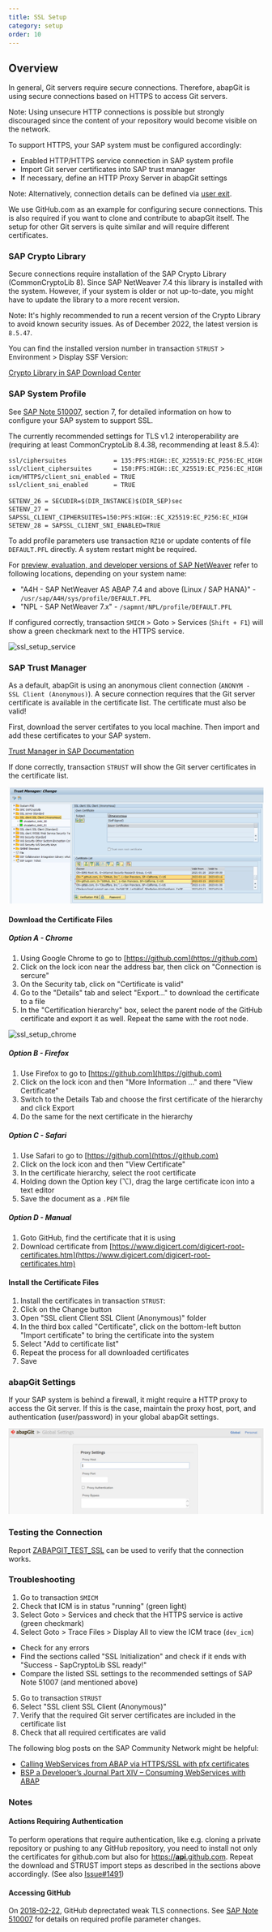 ```yaml
---
title: SSL Setup
category: setup
order: 10
---
```


## Overview

In general, Git servers require secure connections. Therefore, abapGit is using secure connections based on HTTPS to access Git servers. 

Note: Using unsecure HTTP connections is possible but strongly discouraged since the content of your repository would become visible on the network.

To support HTTPS, your SAP system must be configured accordingly:
- Enabled HTTP/HTTPS service connection in SAP system profile
- Import Git server certificates into SAP trust manager
- If necessary, define an HTTP Proxy Server in abapGit settings

Note: Alternatively, connection details can be defined via [user exit](ref-exits.html#exits).

We use GitHub.com as an example for configuring secure connections. This is also required if you want to clone and contribute to abapGit itself. The setup for other Git servers is quite similar and will require different certificates. 

### SAP Crypto Library

Secure connections require installation of the SAP Crypto Library (CommonCryptoLib 8). Since SAP NetWeaver 7.4 this library is installed with the system. However, if your system is older or not up-to-date, you might have to update the library to a more recent version. 

Note: It's highly recommended to run a recent version of the Crypto Library to avoid known security issues. As of December 2022, the latest version is `8.5.47`.

You can find the installed version number in transaction `STRUST` > Environment > Display SSF Version:

[Crypto Library in SAP Download Center](https://launchpad.support.sap.com/#/softwarecenter/template/products/%20_APP=00200682500000001943&_EVENT=DISPHIER&HEADER=Y&FUNCTIONBAR=N&EVENT=TREE&NE=NAVIGATE&ENR=01200615320100002625&V=MAINT&TA=ACTUAL&PAGE=SEARCH/SAPCRYPTOLIB)

### SAP System Profile

See [SAP Note 510007](https://launchpad.support.sap.com/#/notes/510007), section 7, for detailed information on how to configure your SAP system to support SSL.

The currently recommended settings for TLS v1.2 interoperability are (requiring at least CommonCryptoLib 8.4.38, recommending at least 8.5.4):

```
ssl/ciphersuites             = 135:PFS:HIGH::EC_X25519:EC_P256:EC_HIGH
ssl/client_ciphersuites      = 150:PFS:HIGH::EC_X25519:EC_P256:EC_HIGH
icm/HTTPS/client_sni_enabled = TRUE
ssl/client_sni_enabled       = TRUE

SETENV_26 = SECUDIR=$(DIR_INSTANCE)$(DIR_SEP)sec
SETENV_27 = SAPSSL_CLIENT_CIPHERSUITES=150:PFS:HIGH::EC_X25519:EC_P256:EC_HIGH
SETENV_28 = SAPSSL_CLIENT_SNI_ENABLED=TRUE 
```

To add profile parameters use transaction `RZ10` or update contents of file `DEFAULT.PFL` directly. A system restart might be required.

For [preview, evaluation, and developer versions of SAP NetWeaver](https://go.support.sap.com/minisap/#/minisap) refer to following locations, depending on your system name:

- "A4H - SAP NetWeaver AS ABAP 7.4 and above (Linux / SAP HANA)" - `/usr/sap/A4H/sys/profile/DEFAULT.PFL`
- "NPL - SAP NetWeaver 7.x" - `/sapmnt/NPL/profile/DEFAULT.PFL`

If configured correctly, transaction `SMICM` > Goto > Services (`Shift + F1`) will show a green checkmark next to the HTTPS service.

![ssl_setup_service](img/ssl_setup_service.png)

### SAP Trust Manager

As a default, abapGit is using an anonymous client connection (`ANONYM - SSL Client (Anonymous)`). A secure connection requires that the Git server certificate is available in the certificate list. The certificate must also be valid!

First, download the server certifates to you local machine. Then import and add these certificates to your SAP system.

[Trust Manager in SAP Documentation](https://help.sap.com/docs/SAP_NETWEAVER_750/280f016edb8049e998237fcbd80558e7/4c5bdb17f85640f1e10000000a42189c.html)

If done correctly, transaction `STRUST` will show the Git server certificates in the certificate list.

![ssl_setup_trust](img/ssl_setup_trust.png)

#### Download the Certificate Files

##### Option A - Chrome 

1. Using Google Chrome to go to [https://github.com](https://github.com)
2. Click on the lock icon near the address bar, then click on "Connection is sercure"
3. On the Security tab, click on "Certificate is valid"
4. Go to the "Details" tab and select "Export..." to download the certificate to a file
5. In the "Certification hierarchy" box, select the parent node of the GitHub certificate and export it as well. Repeat the same with the root node.

![ssl_setup_chrome](img/ssl_setup_chrome.gif)

##### Option B - Firefox 

1. Use Firefox to go to [https://github.com](https://github.com)
2. Click on the lock icon and then "More Information ..." and there "View Certificate"
3. Switch to the Details Tab and choose the first certificate of the hierarchy and click Export
4. Do the same for the next certificate in the hierarchy

##### Option C - Safari

1. Use Safari to go to [https://github.com](https://github.com)
2. Click on the lock icon and then "View Certificate"
3. In the certificate hierarchy, select the root certificate
4. Holding down the Option key (⌥), drag the large certificate icon into a text editor
5. Save the document as a `.PEM` file 

##### Option D - Manual 

1. Goto GitHub, find the certificate that it is using
2. Download certificate from [https://www.digicert.com/digicert-root-certificates.htm](https://www.digicert.com/digicert-root-certificates.htm)

#### Install the Certificate Files

1. Install the certificates in transaction `STRUST`:
2. Click on the Change button
3. Open "SSL client Client SSL Client (Anonymous)" folder
4. In the third box called "Certificate", click on the bottom-left button "Import certificate" to bring the certificate into the system
5. Select "Add to certificate list"
6. Repeat the process for all downloaded certificates
7. Save

### abapGit Settings

If your SAP system is behind a firewall, it might require a HTTP proxy to access the Git server. If this is the case, maintain the proxy host, port, and authentication (user/password) in your global abapGit settings.

![ssl_setup_proxy](img/ssl_setup_proxy.png)

### Testing the Connection

Report [ZABAPGIT_TEST_SSL](other-test-ssl.html) can be used to verify that the connection works.

### Troubleshooting

1. Go to transaction `SMICM`
2. Check that ICM is in status "running" (green light)
3. Select Goto > Services and check that the HTTPS service is active (green checkmark)
4. Select Goto > Trace Files > Display All to view the ICM trace (`dev_icm`)
- Check for any errors
- Find the sections called "SSL Initialization" and check if it ends with "Success - SapCryptoLib SSL ready!"
- Compare the listed SSL settings to the recommended settings of SAP Note 51007 (and mentioned above)
5. Go to transaction `STRUST`
6. Select "SSL client SSL Client (Anonymous)"
7. Verify that the required Git server certificates are included in the certificate list
8. Check that all required certificates are valid

The following blog posts on the SAP Community Network might be helpful:

* [Calling WebServices from ABAP via HTTPS/SSL with pfx certificates](http://scn.sap.com/people/jens.gleichmann/blog/2008/10/31/calling-webservices-from-abap-via-httpsssl-with-pfx-certificates)
* [BSP a Developer’s Journal Part XIV – Consuming WebServices with ABAP](http://scn.sap.com/people/thomas.jung/blog/2004/11/17/bsp-a-developers-journal-part-xiv--consuming-webservices-with-abap)

### Notes

#### Actions Requiring Authentication

To perform operations that require authentication, like e.g. cloning a private repository or pushing to any GitHub repository, you need to install not only the certificates for github.com but also for [https://**api**.github.com](https://api.github.com). Repeat the download and STRUST import steps as described in the sections above accordingly. (See also [Issue#1491](https://github.com/abapGit/abapGit/issues/1491))

#### Accessing GitHub

On [2018-02-22](https://githubengineering.com/crypto-removal-notice/), GitHub deprectated weak TLS connections.  See [SAP Note 510007](https://launchpad.support.sap.com/#/notes/510007) for details on required profile parameter changes.
